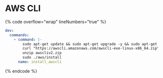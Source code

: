 # AWS CLI

{% code overflow="wrap" lineNumbers="true" %}
```yaml
dev:
  commands:
    - command: |-
        sudo apt-get update && sudo apt-get upgrade -y && sudo apt-get install -y curl unzip
        curl "https://awscli.amazonaws.com/awscli-exe-linux-x86_64.zip" -o "awscliv2.zip"
        unzip awscliv2.zip
        sudo ./aws/install
      name: install_awscli
```
{% endcode %}
